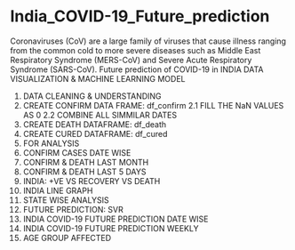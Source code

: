 # India_COVID-19_Future_prediction
Coronaviruses (CoV) are a large family of viruses that cause illness ranging from the common cold to more severe diseases such as Middle East Respiratory Syndrome (MERS-CoV) and Severe Acute Respiratory Syndrome (SARS-CoV). 
Future prediction of COVID-19 in INDIA
DATA VISUALIZATION & MACHINE LEARNING MODEL
1. DATA CLEANING & UNDERSTANDING
2. CREATE CONFIRM DATA FRAME: df_confirm
    2.1 FILL THE NaN VALUES AS 0
    2.2 COMBINE ALL SIMMILAR DATES
3. CREATE DEATH DATAFRAME: df_death
4. CREATE CURED DATAFRAME: df_cured
5. FOR ANALYSIS
6. CONFIRM CASES DATE WISE
7. CONFIRM & DEATH LAST MONTH
8. CONFIRM & DEATH LAST 5 DAYS
9. INDIA: +VE VS RECOVERY VS DEATH
10. INDIA LINE GRAPH
11. STATE WISE ANALYSIS
12. FUTURE PREDICTION: SVR
13. INDIA COVID-19 FUTURE PREDICTION DATE WISE
14. INDIA COVID-19 FUTURE PREDICTION WEEKLY
15. AGE GROUP AFFECTED
